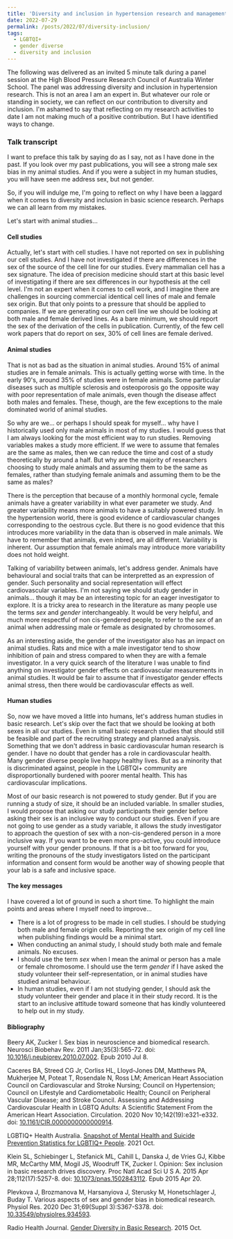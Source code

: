 ```yaml
---
title: 'Diversity and inclusion in hypertension research and management when designing and conducting basic science research'
date: 2022-07-29
permalink: /posts/2022/07/diversity-inclusion/
tags:
  - LGBTQI+
  - gender diverse
  - diversity and inclusion
---
```


The following was delivered as an invited 5 minute talk during a panel session at the High Blood Pressure Research Council of Australia Winter School. The panel was addressing diversity and inclusion in hypertension research. This is not an area I am an expert in. But whatever our role or standing in society, we can reflect on our contribution to diversity and inclusion. I'm ashamed to say that reflecting on my research activities to date I am not making much of a positive contribution. But I have identified ways to change.

### Talk transcript

I want to preface this talk by saying do as I say, not as I have done in the past. If you look over my past publications, you will see a strong male sex bias in my animal studies. And if you were a subject in my human studies, you will have seen me address sex, but not gender.

So, if you will indulge me, I'm going to reflect on why I have been a laggard when it comes to diversity and inclusion in basic science research. Perhaps we can all learn from my mistakes.

Let's start with animal studies...

#### Cell studies

Actually, let's start with cell studies. I have not reported on sex in publishing our cell studies. And I have not investigated if there are differences in the sex of the source of the cell line for our studies. Every mammalian cell has a sex signature. The idea of precision medicine should start at this basic level of investigating if there are sex differences in our hypothesis at the cell level. I'm not an expert when it comes to cell work, and I imagine there are challenges in sourcing commercial identical cell lines of male and female sex origin. But that only points to a pressure that should be applied to companies. If we are generating our own cell line we should be looking at both male and female derived lines. As a bare minimum, we should report the sex of the derivation of the cells in publication. Currently, of the few cell work papers that do report on sex, 30% of cell lines are female derived.

#### Animal studies

That is not as bad as the situation in animal studies. Around 15% of animal studies are in female animals. This is actually getting worse with time. In the early 90's, around 35% of studies were in female animals. Some particular diseases such as multiple sclerosis and osteoporosis go the opposite way with poor representation of male animals, even though the disease affect both males and females. These, though, are the few exceptions to the male dominated world of animal studies.

So why are we... or perhaps I should speak for myself... why have I historically used only male animals in most of my studies. I would guess that I am always looking for the most efficient way to run studies. Removing variables makes a study more efficient. If we were to assume that females are the same as males, then we can reduce the time and cost of a study theoretically by around a half. But why are the majority of researchers choosing to study male animals and assuming them to be the same as females, rather than studying female animals and assuming them to be the same as males?

There is the perception that because of a monthly hormonal cycle, female animals have a greater variability in what ever parameter we study. And greater variability means more animals to have a suitably powered study. In the hypertension world, there is good evidence of cardiovascular changes corresponding to the oestrous cycle. But there is no good evidence that this introduces more variability in the data than is observed in male animals. We have to remember that animals, even inbred, are all different. Variability is inherent. Our assumption that female animals may introduce more variability does not hold weight.

Talking of variability between animals, let's address gender. Animals have behavioural and social traits that can be interpretted as an expression of gender. Such personality and social representation will effect cardiovascular variables. I'm not saying we should study gender in animals... though it may be an interesting topic for an eager investigator to explore. It is a tricky area to research in the literature as many people use the terms *sex* and *gender* interchangeably. It would be very helpful, and much more respectful of non cis-gendered people, to refer to the *sex* of an animal when addressing male or female as designated by chromosomes.

As an interesting aside, the gender of the investigator also has an impact on animal studies. Rats and mice with a male investigator tend to show inhibition of pain and stress compared to when they are with a female investigator. In a very quick search of the literature I was unable to find anything on investigator gender effects on cardiovascular measurements in animal studies. It would be fair to assume that if investigator gender effects animal stress, then there would be cardiovascular effects as well.

#### Human studies

So, now we have moved a little into humans, let's address human studies in basic research. Let's skip over the fact that we should be looking at both sexes in all our studies. Even in small basic research studies that should still be feasible and part of the recruiting strategy and planned analysis. Something that we don't address in basic cardiovascular human research is gender. I have no doubt that gender has a role in cardiovascular health. Many gender diverse people live happy healthy lives. But as a minority that is discriminated against, people in the LGBTQI+ community are disproportionally burdened with poorer mental health. This has cardiovascular implications.

Most of our basic research is not powered to study gender. But if you are running a study of size, it should be an included variable. In smaller studies, I would propose that asking our study participants their gender before asking their sex is an inclusive way to conduct our studies. Even if you are not going to use gender as a study variable, it allows the study investigator to approach the question of sex with a non-cis-gendered person in a more inclusive way. If you want to be even more pro-active, you could introduce yourself with your gender pronouns. If that is a bit too forward for you, writing the pronouns of the study investigators listed on the participant information and consent form would be another way of showing people that your lab is a safe and inclusive space.

#### The key messages

I have covered a lot of ground in such a short time. To highlight the main points and areas where I myself need to improve...

- There is a lot of progress to be made in cell studies. I should be studying both male and female origin cells. Reporting the sex origin of my cell line when publishing findings would be a minimal start.
- When conducting an animal study, I should study both male and female animals. No excuses.
- I should use the term *sex* when I mean the animal or person has a male or female chromosome. I should use the term *gender* if I have asked the study volunteer their self-representation, or in animal studies have studied animal behaviour.
- In human studies, even if I am not studying gender, I should ask the study volunteer their gender and place it in their study record. It is the start to an inclusive attitude toward someone that has kindly volunteered to help out in my study.

#### Bibliography

Beery AK, Zucker I. Sex bias in neuroscience and biomedical research. Neurosci Biobehav Rev. 2011 Jan;35(3):565-72. doi: <a href="https://doi.org/10.1016/j.neubiorev.2010.07.002">10.1016/j.neubiorev.2010.07.002</a>. Epub 2010 Jul 8.

Caceres BA, Streed CG Jr, Corliss HL, Lloyd-Jones DM, Matthews PA, Mukherjee M, Poteat T, Rosendale N, Ross LM; American Heart Association Council on Cardiovascular and Stroke Nursing; Council on Hypertension; Council on Lifestyle and Cardiometabolic Health; Council on Peripheral Vascular Disease; and Stroke Council. Assessing and Addressing Cardiovascular Health in LGBTQ Adults: A Scientific Statement From the American Heart Association. Circulation. 2020 Nov 10;142(19):e321-e332. doi: <a href="https://doi.org/10.1161/CIR.0000000000000914">10.1161/CIR.0000000000000914</a>.

LGBTIQ+ Health Australia. <a href="https://www.lgbtiqhealth.org.au/statistics/">Snapshot of Mental Health and Suicide Prevention Statistics for LGBTIQ+ People</a>. 2021 Oct.

Klein SL, Schiebinger L, Stefanick ML, Cahill L, Danska J, de Vries GJ, Kibbe MR, McCarthy MM, Mogil JS, Woodruff TK, Zucker I. Opinion: Sex inclusion in basic research drives discovery. Proc Natl Acad Sci U S A. 2015 Apr 28;112(17):5257-8. doi: <a href="https://doi.org/10.1073/pnas.1502843112">10.1073/pnas.1502843112</a>. Epub 2015 Apr 20.

Plevkova J, Brozmanova M, Harsanyiova J, Sterusky M, Honetschlager J, Buday T. Various aspects of sex and gender bias in biomedical research. Physiol Res. 2020 Dec 31;69(Suppl 3):S367-S378. doi: <a href="https://doi.org/10.33549/physiolres.934593">10.33549/physiolres.934593</a>.

Radio Health Journal. <a href="https://radiohealthjournal.org/gender-diversity-in-basic-research/">Gender Diversity in Basic Research</a>. 2015 Oct.